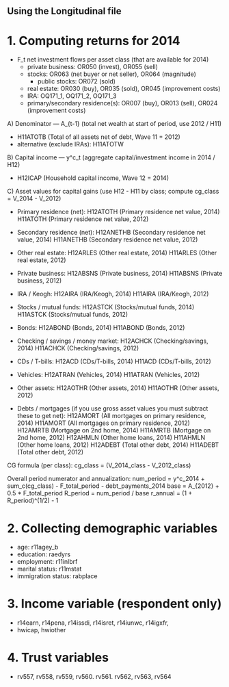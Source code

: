 ## Using the Longitudinal file

# 1. Computing returns for 2014

* F_t net investment flows per asset class (that are available for 2014)
    * private business: OR050 (invest), OR055 (sell)
    * stocks: OR063 (net buyer or net seller), OR064 (magnitude)
        * public stocks: OR072 (sold)
    * real estate: OR030 (buy), OR035 (sold), OR045 (improvement costs)
    * IRA: OQ171_1, OQ171_2, OQ171_3
    * primary/secondary residence(s): OR007 (buy), OR013 (sell), OR024 (improvement costs)

A) Denominator — A_{t-1} (total net wealth at start of period, use 2012 / H11)
   - H11ATOTB   (Total of all assets net of debt, Wave 11 = 2012)
   - alternative (exclude IRAs): H11ATOTW

B) Capital income — y^c_t (aggregate capital/investment income in 2014 / H12)
   - H12ICAP    (Household capital income, Wave 12 = 2014)

C) Asset values for capital gains (use H12 - H11 by class; compute cg_class = V_2014 - V_2012)
   - Primary residence (net):
       H12ATOTH   (Primary residence net value, 2014)
       H11ATOTH   (Primary residence net value, 2012)
   - Secondary residence (net):
       H12ANETHB  (Secondary residence net value, 2014)
       H11ANETHB  (Secondary residence net value, 2012)
   - Other real estate:
       H12ARLES   (Other real estate, 2014)
       H11ARLES   (Other real estate, 2012)
   - Private business:
       H12ABSNS   (Private business, 2014)
       H11ABSNS   (Private business, 2012)
   - IRA / Keogh:
       H12AIRA    (IRA/Keogh, 2014)
       H11AIRA    (IRA/Keogh, 2012)
   - Stocks / mutual funds:
       H12ASTCK   (Stocks/mutual funds, 2014)
       H11ASTCK   (Stocks/mutual funds, 2012)
   - Bonds:
       H12ABOND   (Bonds, 2014)
       H11ABOND   (Bonds, 2012)
   - Checking / savings / money market:
       H12ACHCK   (Checking/savings, 2014)
       H11ACHCK   (Checking/savings, 2012)
   - CDs / T-bills:
       H12ACD     (CDs/T-bills, 2014)
       H11ACD     (CDs/T-bills, 2012)
   - Vehicles:
       H12ATRAN   (Vehicles, 2014)
       H11ATRAN   (Vehicles, 2012)
   - Other assets:
       H12AOTHR   (Other assets, 2014)
       H11AOTHR   (Other assets, 2012)

   - Debts / mortgages (if you use gross asset values you must subtract these to get net):
       H12AMORT   (All mortgages on primary residence, 2014)
       H11AMORT   (All mortgages on primary residence, 2012)
       H12AMRTB   (Mortgage on 2nd home, 2014)
       H11AMRTB   (Mortgage on 2nd home, 2012)
       H12AHMLN   (Other home loans, 2014)
       H11AHMLN   (Other home loans, 2012)
       H12ADEBT   (Total other debt, 2014)
       H11ADEBT   (Total other debt, 2012)

CG formula (per class):
   cg_class = (V_2014_class - V_2012_class)

Overall period numerator and annualization:
   num_period = y^c_2014 + sum_c(cg_class) - F_total_period - debt_payments_2014
   base = A_{2012} + 0.5 * F_total_period
   R_period = num_period / base
   r_annual = (1 + R_period)^(1/2) - 1


# 2. Collecting demographic variables

* age: r11agey_b
* education: raedyrs
* employment: r11inlbrf
* marital status: r11mstat
* immigration status: rabplace

# 3. Income variable (respondent only)
* r14earn, r14pena, r14issdi, r14isret, r14iunwc, r14igxfr,
* hwicap, hwiother

# 4. Trust variables
* rv557, rv558, rv559, rv560. rv561. rv562, rv563, rv564